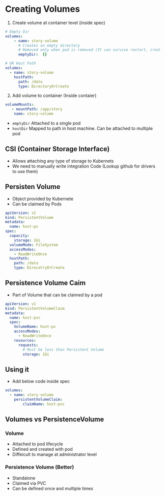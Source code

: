 # Creating Volumes

1. Create volume at container level (inside spec)

```yml
# Empty Dir
volumes:
    - name: story-volume
      # Creates an empty directory
      # Removed only when pod is removed (It can survive restart, crash)
      emptyDir:  {}
```
```yml
# OR Host Path
volumes:
  - name: story-volume
    hostPath:
      path: /data
      type: DirectoryOrCreate
```
2. Add volume to container (Inside contaier)

```yml
volumeMounts:
   - mountPath: /app/story
    name: story-volume
```

- `emptyDir` Attached to a single pod
- `hostDir` Mapped to path in host machine. Can be attached to multiple pod

## CSI (Container Storage Interface)

- Allows attaching any type of storage to Kubernets
- We need to manually write integration Code (Lookup github for drivers to use them)

## Persisten Volume

- Object provided by Kubernete
- Can be claimed by Pods
```yml
apiVersion: v1
kind: PersistentVolume
metadata:
  name: host-pv
spec:
  capacity:
    storage: 1Gi
  volumeMode: FileSystem
  accessModes:
    - ReadWriteOnce
  hostPath:
    path: /data
    type: DirecotryOrCreate

```

## Persistence Volume Caim

- Part of Volume that can be claimed by a pod
```yml
apiVersion: v1
kind: PersistentVolumeClaim
metadata:
  name: host-pvc
  spec:
    VolumeName: host-pv
    accessModes:
      - ReadWriteOnce
    resources:
      requests:
        # Must be less than Persistent Volume
        storage: 1Gi
```

## Using it

- Add below code inside spec
```yml
volumes:
  - name: story-volume
    persistentVolumeClaim:
        claimName: host-pvc
```

## Volumes vs PersistenceVolume

### Volume

- Attached to pod lifecycle
- Defined and created with pod
- Diffeicult to manage at administrator level

### Persistence Volume (Better)

- Standalone
- Claimed via PVC
- Can be defined once and multiple times
